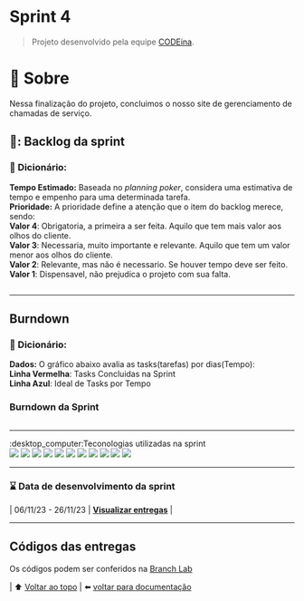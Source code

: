 # Sprint 4 <a name = 'topo'></a>
> Projeto desenvolvido pela equipe <a href='https://github.com/CODE1na'>CODEina</a>.
# :scroll: Sobre<a name = 'sobre'></a>
Nessa finalização do projeto, concluimos o nosso site de gerenciamento de chamadas de serviço.
  
## 📑: Backlog da sprint
### :open_book: Dicionário:
**Tempo Estimado:** Baseada no *planning poker*, considera uma estimativa de tempo e empenho para uma determinada tarefa.<br>
**Prioridade:** A prioridade define a atenção que o item do backlog merece, sendo: 
<br>**Valor 4**: Obrigatoria, a primeira a ser feita. Aquilo que tem mais valor aos olhos do cliente.
<br>**Valor 3**: Necessaria, muito importante e relevante. Aquilo que tem um valor menor aos olhos do cliente.
<br>**Valor 2**: Relevante, mas não é necessario. Se houver tempo deve ser feito.
<br>**Valor 1**: Dispensavel, não prejudica o projeto com sua falta.

<img src=''>
<hr>

##  Burndown 
### :open_book: Dicionário:
**Dados:** O gráfico abaixo avalia as tasks(tarefas) por dias(Tempo): 
<br>**Linha Vermelha**: Tasks Concluidas na Sprint
<br>**Linha Azul**: Ideal de Tasks por Tempo

### Burndown da Sprint
<img src=''>

<hr>
 :desktop_computer:Teconologias utilizadas na sprint
<div>
<img src='https://img.shields.io/badge/Adobe%20Photoshop-31A8FF?style=for-the-badge&logo=Adobe%20Photoshop&logoColor=black'> <img src='https://img.shields.io/badge/Figma-F24E1E?style=for-the-badge&logo=figma&logoColor=white'> <img src='https://img.shields.io/badge/GitHub-100000?style=for-the-badge&logo=github&logoColor=white'> <img src='https://img.shields.io/badge/Discord-5865F2?style=for-the-badge&logo=discord&logoColor=white'> <img src='https://img.shields.io/badge/Slack-4A154B?style=for-the-badge&logo=slack&logoColor=white'> <img src='https://img.shields.io/badge/JavaScript-323330?style=for-the-badge&logo=javascript&logoColor=F7DF1E'> <img src='https://img.shields.io/badge/TypeScript-007ACC?style=for-the-badge&logo=typescript&logoColor=white'> <img src='https://img.shields.io/badge/HTML5-E34F26?style=for-the-badge&logo=html5&logoColor=white'> <img src='https://img.shields.io/badge/CSS3-1572B6?style=for-the-badge&logo=css3&logoColor=white'> <img src='https://img.shields.io/badge/MySQL-005C84?style=for-the-badge&logo=mysql&logoColor=white'> <img src='https://img.shields.io/badge/React-20232A?style=for-the-badge&logo=react&logoColor=61DAFB'>
</div>

<hr>

### :hourglass: Data de desenvolvimento da sprint
| 06/11/23 - 26/11/23 | **<a href='https://github.com/CODE1na/BetterCallUs-Doc/tree/main#projeto'>Visualizar entregas**</a> |

<hr>

## Códigos das entregas
Os códigos podem ser conferidos na <a href='https://github.com/CODE1na/BetterCallUs/tree/frontend-codeina'> Branch Lab </a>

| :arrow_up: [Voltar ao topo](#topo) | :arrow_left: [voltar para documentação](https://github.com/CODE1na/BetterCallUs-Doc)
